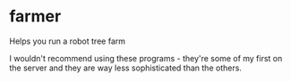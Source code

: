 # farmer
Helps you run a robot tree farm

I wouldn't recommend using these programs - they're some of my first on the server and they are way less sophisticated than the others.
